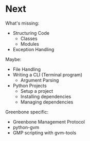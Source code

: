 # Next

What's missing:

* Structuring Code
  * Classes
  * Modules
* Exception Handling

Maybe:

* File Handling
* Writing a CLI (Terminal program)
  * Argument Parsing
* Python Projects
  * Setup a project
  * Installing dependencies
  * Managing dependencies

Greenbone specific:

* Greenbone Management Protocol
* python-gvm
* GMP scripting with gvm-tools

